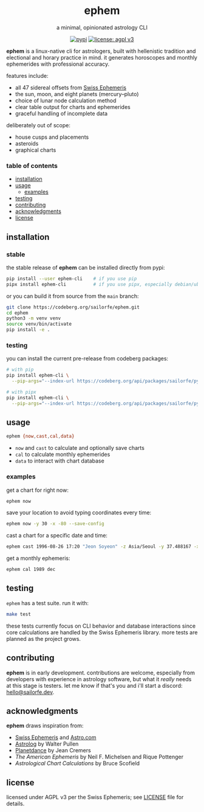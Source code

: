 <div align="center">

# ephem

a minimal, opinionated astrology CLI

[![pypi](https://img.shields.io/pypi/v/ephem-cli.svg)](https://pypi.org/project/ephem-cli/) [![license: agpl v3](https://img.shields.io/badge/license-agpl--3-blue.svg)](./LICENSE)

</div>


**ephem** is a linux-native cli for astrologers, built with hellenistic tradition and electional and horary practice in mind. it generates horoscopes and monthly ephemerides with professional accuracy.

features include:
- all 47 sidereal offsets from [Swiss Ephemeris](https://www.astro.com/swisseph/swephprg.htm)
- the sun, moon, and eight planets (mercury–pluto)
- choice of lunar node calculation method
- clear table output for charts and ephemerides
- graceful handling of incomplete data

deliberately out of scope:
- house cusps and placements
- asteroids
- graphical charts

### table of contents

- [installation](#installation)
- [usage](#usage)
    * [examples](#examples)
- [testing](#testing)
- [contributing](#contributing)
- [acknowledgments](#acknowledgments)
- [license](#license)

<a name="installation"></a>
## installation

### stable

the stable release of **ephem** can be installed directly from pypi:

```sh
pip install --user ephem-cli    # if you use pip
pipx install ephem-cli          # if you use pipx, especially debian/ubuntu
```

or you can build it from source from the `main` branch:

```sh
git clone https://codeberg.org/sailorfe/ephem.git
cd ephem
python3 -m venv venv
source venv/bin/activate
pip install -e .
```

### testing

you can install the current pre-release from codeberg packages:

```sh
# with pip
pip install ephem-cli \
  --pip-args="--index-url https://codeberg.org/api/packages/sailorfe/pypi/simple/ --extra-index-url https://pypi.org/simple --pre"
```

```sh
# with pipx
pip install ephem-cli \
  --pip-args="--index-url https://codeberg.org/api/packages/sailorfe/pypi/simple/ --extra-index-url https://pypi.org/simple --pre"
```

<a name="usage"></a>
## usage

```sh
ephem {now,cast,cal,data}
```

- `now` and `cast` to calculate and optionally save charts
- `cal` to calculate monthly ephemerides
- `data` to interact with chart database

<a name="examples"></a>
### examples

get a chart for right now:
```sh
ephem now
```

save your location to avoid typing coordinates every time:
```sh
ephem now -y 30 -x -80 --save-config
```

cast a chart for a specific date and time:
```sh
ephem cast 1996-08-26 17:20 "Jeon Soyeon" -z Asia/Seoul -y 37.488167 -x 127.085472
```

get a monthly ephemeris:
```sh
ephem cal 1989 dec
```

<a name="testing"></a>
## testing

`ephem` has a test suite. run it with:

```sh
make test
```

these tests currently focus on CLI behavior and database interactions since core calculations are handled by the Swiss Ephemeris library. more tests are planned as the project grows.

<a name="contributing"></a>
## contributing

**ephem** is in early development. contributions are welcome, especially from developers with experience in astrology software, but what it *really* needs at this stage is testers. let me know if that's you and i'll start a discord: [hello@sailorfe.dev](mailto:hello@sailorfe.dev).

<a name="acknowledgments"></a>
## acknowledgments

**ephem** draws inspiration from:

- [Swiss Ephemeris](https://www.astro.com/swisseph/swephinfo_e.htm) and [Astro.com](https://www.astro.com/horoscope)
- [Astrolog](https://astrolog.org/astrolog.html) by Walter Pullen
- [Planetdance](http://www.jcremers.com/Home.html) by Jean Cremers
- *The American Ephemeris* by Neil F. Michelsen and Rique Pottenger
- *Astrological Chart Calculations* by Bruce Scofield

<a name="license"></a>
## license

licensed under AGPL v3 per the Swiss Ephemeris; see [LICENSE](./LICENSE) file for details.

